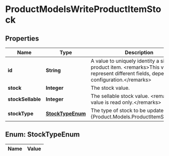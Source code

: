 

# ProductModelsWriteProductItemStock

## Properties

Name | Type | Description | Notes
------------ | ------------- | ------------- | -------------
**id** | **String** | A value to uniquely identity a single product item.  &lt;remarks&gt;This value can represent different fields, depending on configuration.&lt;/remarks&gt; |  [optional]
**stock** | **Integer** | The stock value. |  [optional]
**stockSellable** | **Integer** | The sellable stock value.  &lt;remarks&gt;This value is read only.&lt;/remarks&gt; |  [optional]
**stockType** | [**StockTypeEnum**](#StockTypeEnum) | The type of stock to be updated. See {Product.Models.ProductItemStockType} |  [optional]


## Enum: StockTypeEnum

Name | Value
---- | -----




